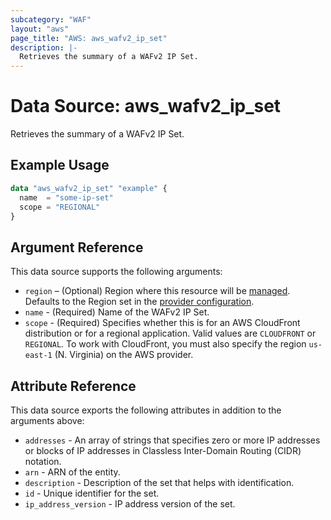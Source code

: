 ```yaml
---
subcategory: "WAF"
layout: "aws"
page_title: "AWS: aws_wafv2_ip_set"
description: |-
  Retrieves the summary of a WAFv2 IP Set.
---
```


# Data Source: aws_wafv2_ip_set

Retrieves the summary of a WAFv2 IP Set.

## Example Usage

```terraform
data "aws_wafv2_ip_set" "example" {
  name  = "some-ip-set"
  scope = "REGIONAL"
}
```

## Argument Reference

This data source supports the following arguments:

* `region` – (Optional) Region where this resource will be [managed](https://docs.aws.amazon.com/general/latest/gr/rande.html#regional-endpoints). Defaults to the Region set in the [provider configuration](https://registry.terraform.io/providers/hashicorp/aws/latest/docs#aws-configuration-reference).
* `name` - (Required) Name of the WAFv2 IP Set.
* `scope` - (Required) Specifies whether this is for an AWS CloudFront distribution or for a regional application. Valid values are `CLOUDFRONT` or `REGIONAL`. To work with CloudFront, you must also specify the region `us-east-1` (N. Virginia) on the AWS provider.

## Attribute Reference

This data source exports the following attributes in addition to the arguments above:

* `addresses` - An array of strings that specifies zero or more IP addresses or blocks of IP addresses in Classless Inter-Domain Routing (CIDR) notation.
* `arn` - ARN of the entity.
* `description` - Description of the set that helps with identification.
* `id` - Unique identifier for the set.
* `ip_address_version` - IP address version of the set.

